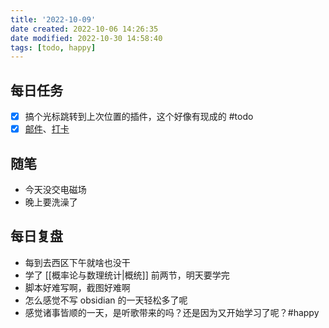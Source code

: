 ```yaml
---
title: '2022-10-09'
date created: 2022-10-06 14:26:35
date modified: 2022-10-30 14:58:40
tags: [todo, happy]
---
```


## 每日任务

- [x] 搞个光标跳转到上次位置的插件，这个好像有现成的 #todo
- [x] [邮件](https://email.ustc.edu.cn/coremail/)、[打卡](https://weixine.ustc.edu.cn/2020/login)

## 随笔

- 今天没交电磁场
- 晚上要洗澡了

## 每日复盘

- 每到去西区下午就啥也没干
- 学了 [[概率论与数理统计|概统]] 前两节，明天要学完
- 脚本好难写啊，截图好难啊
- 怎么感觉不写 obsidian 的一天轻松多了呢
- 感觉诸事皆顺的一天，是听歌带来的吗？还是因为又开始学习了呢？#happy
